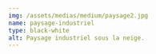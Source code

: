 ```yaml
---
img: /assets/medias/medium/paysage2.jpg
name: paysage-industriel
type: black-white
alt: Paysage industriel sous la neige.
---
```

